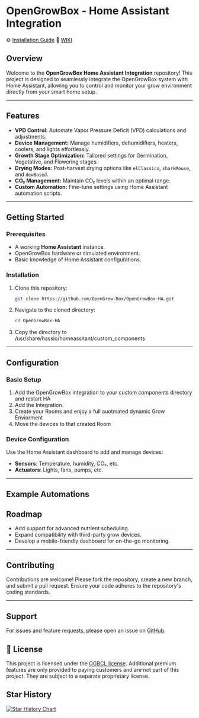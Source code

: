 # OpenGrowBox - Home Assistant Integration

⚙️ [Installation Guide](https://github.com/OpenGrow-Box/OpenGrowBox/wiki/Installation#-opengrowbox--installation-guide)
📖 [WIKI](https://github.com/OpenGrow-Box/OpenGrowBox/wiki/)

## Overview

Welcome to the **OpenGrowBox Home Assistant Integration** repository! This project is designed to seamlessly integrate the OpenGrowBox system with Home Assistant, allowing you to control and monitor your grow environment directly from your smart home setup.

---

## Features

- **VPD Control:** Automate Vapor Pressure Deficit (VPD) calculations and adjustments.
- **Device Management:** Manage humidifiers, dehumidifiers, heaters, coolers, and lights effortlessly.
- **Growth Stage Optimization:** Tailored settings for Germination, Vegetative, and Flowering stages.
- **Drying Modes:** Post-harvest drying options like `elClassico`, `sharkMouse`, and `dewBased`.
- **CO₂ Management:** Maintain CO₂ levels within an optimal range.
- **Custom Automation:** Fine-tune settings using Home Assistant automation scripts.

---

## Getting Started

### Prerequisites

- A working **Home Assistant** instance.
- OpenGrowBox hardware or simulated environment.
- Basic knowledge of Home Assistant configurations.

### Installation

1. Clone this repository:
   ```bash
   git clone https://github.com/OpenGrow-Box/OpenGrowBox-HA.git
   ```
2. Navigate to the cloned directory:
   ```bash
   cd OpenGrowBox-HA
   ```
3. Copy the directory to /usr/share/hassio/homeassitant/custom_components

---

## Configuration

### Basic Setup

1. Add the OpenGrowBox integration to your custom components directory and restart HA
2. Add the Integration.
3. Create your Rooms and enjoy a full auotmated dynamic Grow Enviorment
4. Move the devices to that created Room

### Device Configuration

Use the Home Assistant dashboard to add and manage devices:
- **Sensors**: Temperature, humidity, CO₂, etc.
- **Actuators**: Lights, fans, pumps, etc.

---

## Example Automations


## Roadmap
- Add support for advanced nutrient scheduling.
- Expand compatibility with third-party grow devices.
- Develop a mobile-friendly dashboard for on-the-go monitoring.

---

## Contributing
Contributions are welcome! Please fork the repository, create a new branch, and submit a pull request. Ensure your code adheres to the repository's coding standards.

---

## Support
For issues and feature requests, please open an issue on [GitHub](https://github.com/OpenGrow-Box/OpenGrowBox-HA/issues).


## 📝 License
This project is licensed under the [OGBCL license](LICENSE).
Additional premium features are only provided to paying customers and are not part of this project. They are subject to a separate proprietary license.


## Star History
[![Star History Chart](https://api.star-history.com/svg?repos=OpenGrow-Box/OpenGrowBox-HA&type=Date)](https://www.star-history.com/#OpenGrow-Box/OpenGrowBox-HA&Date)
